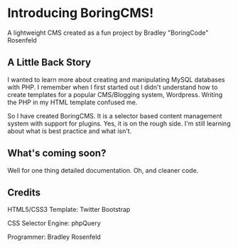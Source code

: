 # Introducing BoringCMS!
A lightweight CMS created as a fun project by Bradley "BoringCode" Rosenfeld

## A Little Back Story
I wanted to learn more about creating and manipulating MySQL databases with PHP.
I remember when I first started out I didn't understand how to create templates for a popular CMS/Blogging system, Wordpress. Writing the PHP in my HTML template confused me.

So I have created BoringCMS. It is a selector based content management system with support for plugins.
Yes, it is on the rough side. I'm still learning about what is best practice and what isn't.

## What's coming soon?
Well for one thing detailed documentation. Oh, and cleaner code.

## Credits
HTML5/CSS3 Template: Twitter Bootstrap

CSS Selector Engine: phpQuery

Programmer: Bradley Rosenfeld